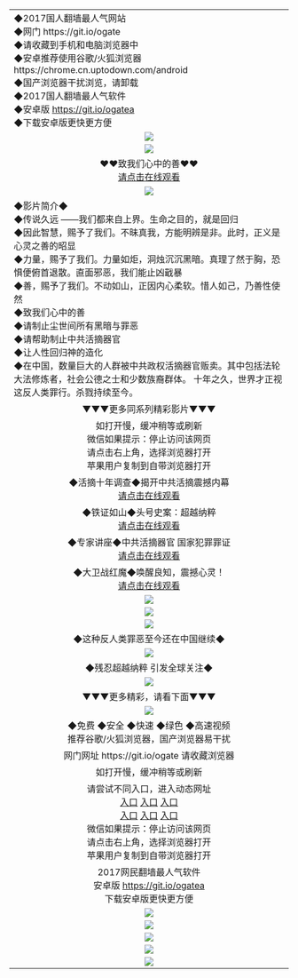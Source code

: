<table>
<td align=left>◆2017国人翻墙最人气网站<br/>
◆网门 https://git.io/ogate<br/>
◆请收藏到手机和电脑浏览器中<br/>
◆安卓推荐使用谷歌/火狐浏览器<br/>
https://chrome.cn.uptodown.com/android <br/>
◆国产浏览器干扰浏览，请卸载<br/>
◆2017国人翻墙最人气软件<br/>
◆安卓版 <a href="https://raw.githubusercontent.com/ogate/up/master/ogate.apk?og">https://git.io/ogatea</a><br/>
◆下载安卓版更快更方便<br/>
  </tr>
  <tr>
    <td align=center><img src="https://raw.githubusercontent.com/wnel2017/ku/master/%E9%93%81%E8%AF%81%E7%8B%AC%E5%AE%B6.jpg" /></td>
  </tr>
  <tr>
<td align=center><img src="https://raw.githubusercontent.com/wnel2017/ku/master/shan3.jpg"/></td><br/>
  <tr>
   <td align=center>
❤❤致我们心中的善❤❤<br/>
<a href="https://s3.eu-central-1.amazonaws.com/ogatef/oGate.htm?c817056&from=wnel">请点击在线观看</a><br/>
   </tr>
  <tr>
      <td align=center><img src="https://raw.githubusercontent.com/wnel2017/ku/master/%E5%BE%AE%E4%BF%A1%E8%AF%B4%E6%98%8E4.jpg"/></td>
  </tr>
  <tr>
     <td align=left>
◆影片简介◆<br/>
◆传说久远 ——我们都来自上界。生命之目的，就是回归<br/>
◆因此智慧，赐予了我们。不昧真我，方能明辨是非。此时，正义是心灵之善的昭显<br/>
◆力量，赐予了我们。力量如炬，洞烛沉沉黑暗。真理了然于胸，恐惧便俯首退散。直面邪恶，我们能止凶戢暴<br/>
◆善，赐予了我们。不动如山，正因内心柔软。惜人如己，乃善性使然<br/>
◆致我们心中的善<br/>
◆请制止尘世间所有黑暗与罪恶<br/>
◆请帮助制止中共活摘器官<br/>
◆让人性回归神的造化<br/>
◆在中国，数量巨大的人群被中共政权活摘器官贩卖。其中包括法轮大法修炼者，社会公德之士和少数族裔群体。 十年之久，世界才正视这反人类罪行。杀戮持续至今。
   </tr>
  <tr>
    <td align=center>
  ▼▼▼更多同系列精彩影片▼▼▼<br/>
   </tr>
  <tr>
  <td align=center>
如打开慢，缓冲稍等或刷新<br/>
微信如果提示：停止访问该网页<br/>
请点击右上角，选择浏览器打开<br/>
苹果用户复制到自带浏览器打开<br/>
   </tr>
  <tr>
<td align=center>
◆活摘十年调查◆揭开中共活摘震撼内幕<br/>
<a href="https://s3.eu-central-1.amazonaws.com/ogatef/oGate.htm?c816779&from=wnel">请点击在线观看</a> <br/>
   </tr>
  <tr>
  <td align=center>
◆铁证如山◆头号史案：超越纳粹<br/>
<a href="https://s3.eu-central-1.amazonaws.com/ogatef/oGate.htm?2EC%2FZCGJ&current=2:1&from=wnel"> 请点击在线观看</a><br/>
   </tr>
  <tr>
  <td align=center>
◆专家讲座◆中共活摘器官 国家犯罪罪证<br/>
<a href="https://s3.eu-central-1.amazonaws.com/ogatef/oGate.htm?c816787&from=wnel">请点击在线观看</a> <br/>
   </tr>
  <tr>
<td align=center>
◆大卫战红魔◆唤醒良知，震撼心灵！<br/>
<a href="https://s3.eu-central-1.amazonaws.com/ogatef/oGate.htm?c816771&from=wnel">请点击在线观看</a> <br/>
   </tr>
  <tr>
      <td align=center><img src="https://raw.githubusercontent.com/wnel2017/ku/master/10%E5%B9%B4.JPG" /></td>
   </tr>
  <tr>
    <td align=center><img src="https://raw.githubusercontent.com/wnel2017/ku/master/%E9%93%81%E8%AF%81%E5%A6%82%E5%B1%B1.jpg" /></td>
   </tr>
  <tr>
  <td align=center><img src="https://raw.githubusercontent.com/wnel2017/ku/master/10%E5%B9%B42.jpg" /></td>
   </tr>
  <tr>
      <td align=center>
◆这种反人类罪恶至今还在中国继续◆<br/>
   </tr>
  <tr>
<td align=center><img src="https://raw.githubusercontent.com/wnel2017/ku/master/%E5%A4%A7%E5%8D%AB%E6%88%98%E7%BA%A2%E9%AD%943.png" /></td>
   </tr>
  <tr>
      <td align=center>
◆残忍超越纳粹 引发全球关注◆<br/>
   </tr>
  <tr>
    <td align=center><img src="https://raw.githubusercontent.com/wnel2017/ku/master/%E6%B4%BB%E6%91%982.jpg" /></td>
   </tr>
  <tr>
<tr><td align=center>▼▼▼更多精彩，请看下面▼▼▼<br/>
  </tr>
  <tr>
  <tr>
    <td align=center><img src="https://raw.githubusercontent.com/wnel2017/ku/master/ogate6.jpg" /></td>
  </tr>
  <tr>
<td align=center>◆免费  ◆安全  ◆快速  ◆绿色  ◆高速视频<br/>
推荐谷歌/火狐浏览器，国产浏览器易干扰<br/>
       </td>
  </tr>
  <tr>
<td align=center>网门网址 https://git.io/ogate 请收藏浏览器<br/>
  </tr>
  <tr>
    <td align=center>
如打开慢，缓冲稍等或刷新<br/>
  </tr>
  <tr>
  <td align=center>请尝试不同入口，进入动态网址<br/>
      <a target="_blank" href="https://cdn.rawgit.com/ogate/up/master/oGates.htm?from=wnel">入口</a>
      <a target="_blank" href="https://s3.eu-west-2.amazonaws.com/ogatel/oGate.htm?from=wnel">入口</a>
      <a target="_blank" href="https://s3.eu-central-1.amazonaws.com/ogatef/oGate.htm?from=wnel">入口</a><br/>
      <a target="_blank" href="https://s3-ap-southeast-2.amazonaws.com/ogatey/oGate.htm?from=wnel">入口</a>
      <a target="_blank" href="https://s3.ap-northeast-2.amazonaws.com/ogates/oGate.htm?from=wnel">入口</a>
      <a target="_blank" href="https://s3.eu-central-1.amazonaws.com/ogatef/oGate.htm?from=wnel">入口</a><br/>
微信如果提示：停止访问该网页<br/>
请点击右上角，选择浏览器打开<br/>
苹果用户复制到自带浏览器打开<br/>
  </tr>
  <tr>
      <td align=center>
2017网民翻墙最人气软件<br/>
安卓版 <a href="https://raw.githubusercontent.com/ogate/up/master/ogate.apk?og">https://git.io/ogatea</a><br/>
下载安卓版更快更方便<br/>
  </tr>
  <tr>
    <td align=center><img src="https://cloud.githubusercontent.com/assets/11880933/15631437/70d0a74e-259d-11e6-946f-6237b4b657bd.jpg"/></td>
  </tr>
  <tr>
      <td align=center><img src="https://raw.githubusercontent.com/wnel2017/ku/master/%E4%BD%BF%E7%94%A8%E6%8C%87%E5%8D%971.jpg"/></td>
  </tr>
  <tr>
      <td align=center><img src="https://raw.githubusercontent.com/wnel2017/ku/master/%E5%BE%AE%E4%BF%A1%E8%AF%B4%E6%98%8E4.jpg"/></td>
  </tr>
  <tr>
      <td align=center><img src="https://raw.githubusercontent.com/wnel2017/ku/master/%E5%BE%AE%E4%BF%A1%E8%AF%B4%E6%98%8E.jpg"/></td>  </tr>
  <tr>
    <td align=center><img src="https://raw.githubusercontent.com/wnel2017/ku/master/%E5%BE%AE%E4%BF%A1%E6%8C%87%E5%8D%97%E6%A1%86.jpg"/></td>  </tr>
  <tr>
</table>    

